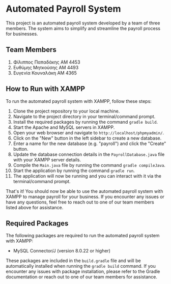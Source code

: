 # Automated Payroll System

This project is an automated payroll system developed by a team of three members. The system aims to simplify and streamline the payroll process for businesses.

## Team Members

1. Φίλιππος Παπαδάκης ΑΜ 4453
2. Ευθύμης Μητκούσης ΑΜ 4493
3. Ευγενία Κουναλάκη ΑΜ 4365

## How to Run with XAMPP

To run the automated payroll system with XAMPP, follow these steps:

1. Clone the project repository to your local machine.
2. Navigate to the project directory in your terminal/command prompt.
3. Install the required packages by running the command `gradle build`.
4. Start the Apache and MySQL servers in XAMPP.
5. Open your web browser and navigate to `http://localhost/phpmyadmin/`.
6. Click on the "New" button in the left sidebar to create a new database.
7. Enter a name for the new database (e.g. "payroll") and click the "Create" button.
8. Update the database connection details in the `PayrollDatabase.java` file with your XAMPP server details.
9. Compile the `Main.java` file by running the command `gradle compileJava`.
10. Start the application by running the command `gradle run`.
11. The application will now be running and you can interact with it via the terminal/command prompt.

That's it! You should now be able to use the automated payroll system with XAMPP to manage payroll for your business. If you encounter any issues or have any questions, feel free to reach out to one of our team members listed above for assistance.

## Required Packages

The following packages are required to run the automated payroll system with XAMPP:

- MySQL Connector/J (version 8.0.22 or higher)

These packages are included in the `build.gradle` file and will be automatically installed when running the `gradle build` command. If you encounter any issues with package installation, please refer to the Gradle documentation or reach out to one of our team members for assistance.

